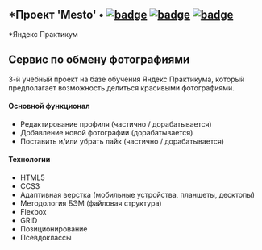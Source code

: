 ## *Проект 'Mesto' &bullet; [![badge](https://img.shields.io/badge/Technologies-HTML5-orange)](https://html.spec.whatwg.org/multipage/) [![badge](https://img.shields.io/badge/Technologies-CSS3-blue)](https://www.w3.org/Style/CSS/#specs) [![badge](https://img.shields.io/badge/Technologies-JS-yellow)](https://www.w3.org/Style/CSS/#specs)
*Яндекс Практикум
## Сервис по обмену фотографиями
3-й учебный проект на базе обучения Яндекс Практикума, который предполагает возможность делиться красивыми фотографиями.

#### Основной функционал
+ Редактирование профиля (частично / дорабатывается)
+ Добавление новой фотографии (дорабатывается)
+ Поставить и/или убрать лайк (частично / дорабатывается)

#### Технологии
+ HTML5
+ CCS3
+ Адаптивная верстка (мобильные устройства, планшеты, десктопы)
+ Методология БЭМ (файловая структура)
+ Flexbox
+ GRID
+ Позиционирование
+ Псевдоклассы
